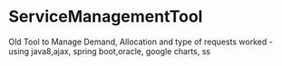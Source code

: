 # ServiceManagementTool
Old Tool to Manage Demand, Allocation and type of requests worked - using java8,ajax, spring boot,oracle, google charts, 
ss
